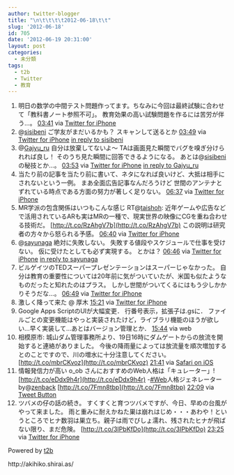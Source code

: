 ```yaml
---
author: twitter-blogger
title: "\n\t\t\t\t2012-06-18\t\t"
slug: '2012-06-18'
id: 705
date: '2012-06-19 20:31:00'
layout: post
categories:
  - 未分類
tags:
  - t2b
  - Twitter
  - 教育
---
```


<div xmlns:georss="http://www.georss.org/georss">

1.  <span><span>明日の数学の中間テスト問題作ってます。ちなみに今回は最終試験に合わせて「教科書ノート参照不可」。 教育効果の高い試験問題を作るには苦労が伴う...。</span> <span>[<span>03:41</span>](http://twitter.com/o_ob/status/214729632073777152) <span>via [Twitter for iPhone](http://twitter.com/download/iphone)</span></span></span>
2.  <span><span>@[sisibeni](http://twitter.com/sisibeni "sisibeni") ご学友がまだいるかも？ スキャンして送るとか</span> <span>[<span>03:49</span>](http://twitter.com/o_ob/status/214731524803788800) <span>via [Twitter for iPhone](http://twitter.com/download/iphone)</span> [in reply to sisibeni](http://twitter.com/sisibeni/status/214728217666392064)</span></span>
3.  <span><span>@[Gajyu_ru](http://twitter.com/Gajyu_ru "Gajyu_ru") 自分は放棄してないよ～ TAは画面見た瞬間でバグを嗅ぎ分けられれば良し！ そのうち見た瞬間に回答できるようになる。 あとは@[sisibeni](http://twitter.com/sisibeni "sisibeni") の秘技とか...。</span> <span>[<span>03:53</span>](http://twitter.com/o_ob/status/214732654808018945) <span>via [Twitter for iPhone](http://twitter.com/download/iphone)</span> [in reply to Gajyu_ru](http://twitter.com/Gajyu_ru/status/214728704755113984)</span></span>
4.  <span><span>当たり前の記事を当たり前に書いて、ネタになれば良いけど、大抵は相手にされないという一例。 まあ全面広告記事なんだろうけど 世間のアンテナとずれている時点である方面の努力が著しく足りない。</span> <span>[<span>06:37</span>](http://twitter.com/o_ob/status/214773745854857218) <span>via [Twitter for iPhone](http://twitter.com/download/iphone)</span></span></span>
5.  <span><span>MR学派の包含関係はいつもこんな感じ RT@[taishoh](http://twitter.com/taishoh "taishoh"): 近年ゲームや広告などで活用されているARも実はMRの一種で、現実世界の映像にCGを重ね合わせる技術だ。 [http://t.co/RzAhgV7b](http://t.co/RzAhgV7b) この説明は研究者の方々から怒られる予感。</span> <span>[<span>06:40</span>](http://twitter.com/o_ob/status/214774500510797825) <span>via [Twitter for iPhone](http://twitter.com/download/iphone)</span></span></span>
6.  <span><span>@[sayunaga](http://twitter.com/sayunaga "sayunaga") 絶対に失敗しない。 失敗する値段やスケジュールで仕事を受けない。 仮に受けたとしても必ず実現する。 とかは？</span> <span>[<span>06:46</span>](http://twitter.com/o_ob/status/214776226215231489) <span>via [Twitter for iPhone](http://twitter.com/download/iphone)</span> [in reply to sayunaga](http://twitter.com/sayunaga/status/214773082940911616)</span></span>
7.  <span><span>ビルゲイツのTEDスーパープレゼンテーションはスーパーじゃなかった。 自分は教育の重要性については20年前に気がついていたが、米国も似たようなものだったと知れたのはプラス。 しかし世間がついてくるにはもう少しかかりそうだな...。</span> <span>[<span>06:49</span>](http://twitter.com/o_ob/status/214776983920443392) <span>via [Twitter for iPhone](http://twitter.com/download/iphone)</span></span></span>
8.  <span><span>激しく降って来た @ 厚木</span> <span>[<span>15:21</span>](http://twitter.com/o_ob/status/214905829260926976) <span>via [Twitter for iPhone](http://twitter.com/download/iphone)</span></span></span>
9.  <span><span>Google Apps ScriptのUIが大幅変更． 行番号表示，拡張子は.gsに． ファイルごとの変更機能はやっと実装されたけど，ライブラリ機能のほうが欲しい…早く実装して…あとはバージョン管理とか．</span> <span>[<span>15:44</span>](http://twitter.com/o_ob/status/214911523104100352) <span>via web</span></span></span>
10.  <span><span>相模原市: 城山ダム管理事務所より、19日16時にダムゲートからの放流を開始すると連絡がありました。 今後の降雨量によっては放流量を順次増加するとのことですので、川の増水に十分注意してください。 [http://t.co/mbrCKvoz](http://t.co/mbrCKvoz)</span> <span>[<span>21:41</span>](http://twitter.com/o_ob/status/215001343872610304) <span>via [Safari on iOS](http://www.apple.com)</span></span></span>
11.  <span><span>情報発信力が高い o_ob さんにおすすめのWeb人格は「キュレーター」! [http://t.co/eDdx9h4r](http://t.co/eDdx9h4r) -[#Web](http://twitter.com/search?q=%23Web "#Web")人格ジェネレーター by@[zenback](http://twitter.com/zenback "zenback") [http://t.co/7Fmn8tbp](http://t.co/7Fmn8tbp)</span> <span>[<span>22:09</span>](http://twitter.com/o_ob/status/215008422620430336) <span>via [Tweet Button](http://twitter.com/tweetbutton)</span></span></span>
12.  <span><span>ツバメの仔の話の続き。 すくすくと育つツバメですが、今日、早めの台風がやって来ました。 雨と重みに耐えかねた巣は崩れはじめ・・・あわや！というところでヒナ数羽は巣立ち。親子は雨でびしょ濡れ、残されたヒナが飛ばない限り、まだ危険。 [http://t.co/3IPbKfDo](http://t.co/3IPbKfDo)</span> <span>[<span>23:25</span>](http://twitter.com/o_ob/status/215027565579079680) <span>via [Twitter for iPhone](http://twitter.com/download/iphone)</span></span></span>

</div>

Powered by [t2b](http://t2b.utilz.jp/)

<div>http://akihiko.shirai.as/</div>